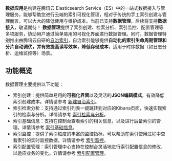 
**数据应用**是构建在腾讯云 Elasticsearch Service（ES）中的一站式数据接入与管理服务，能够帮助您进行云端的索引可视化管理，相对于传统的手工索引创建与管理而言，可以大大的降低使用与维护成本。当前已支持**数据管理**，后续将支持**数据接入**，敬请期待！
**数据管理**提供了索引创建、检索分析、索引监控、配置管理等多项服务，协助用户通过简单易用的可视化界面进行数据管理。同时，数据管理特别推出由腾讯云自研的[自治索引](https://cloud.tencent.com/document/product/845/74396)，自治索引能够提供**自动化的索引生命周期管理和分片自动调优，并有效提高读写效率，降低存储成本**，适用于时序数据（如日志分析、运维监控等）场景。

## 功能概览
数据管理主要提供以下功能：
- 索引创建：提供简单易用的**可视化界面**以及灵活的**JSON编辑模式**，有效降低索引创建成本。详情请参考 [新建自治索引](https://cloud.tencent.com/document/product/845/74397)。
- 索引检索分析：支持通过索引列表一键跳转到对应的Kibana页面，快速实现索引的检索与分析。详情请参考 [索引检索与分析](https://cloud.tencent.com/document/product/845/74398)。
- 索引基础信息：支持在控制台查看索引的相关信息，以及进行后备索引的管理。详情请参考 [索引基础信息]( https://cloud.tencent.com/document/product/845/74399)。
- 索引监控：提供了索引粒度的丰富的监控指标，可以帮助在索引使用过程中查看索引的实时监控数据。详情请参考 [索引监控]([监控数据链接](https://cloud.tencent.com/document/product/845/74400))。
- 索引配置管理：索引管理中心支持在控制台灵活地进行索引配置信息的修改，以适应业务的变化。详情请参考 [索引配置管理](https://cloud.tencent.com/document/product/845/74401)。





